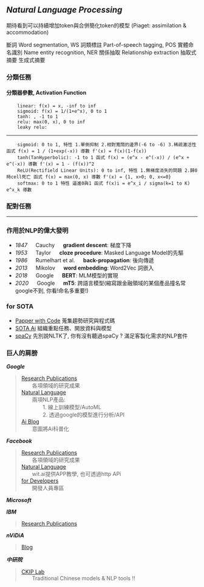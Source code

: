 ## _Natural Language Processing_
期待看到可以持續增加token與合併簡化token的模型 (Piaget: assimilation & accommodation)

斷詞 Word segmentation, WS 
詞類標註 Part-of-speech tagging, POS 
實體命名識別 Name entity recognition, NER 
關係抽取 Relationship extraction 
抽取式摘要
生成式摘要 

### 分類任務
#### 分類器參數, Activation Function
        linear: f(x) = x, -inf to inf 
        sigmoid: f(x) = 1/(1+e^x), 0 to 1 
        tanh: , -1 to 1 
        relu: max(0, x), 0 to inf 
        leaky relu:
---

        sigmoid: 0 to 1, 特性 1.單側抑制 2.相對寬闊的邊界(-6 to -6) 3.稀疏激活性 函式 f(x) = 1 / (1+exp(-x)) 導數 f'(x) = f(x)(1-f(x)) 
        tanh(TanHyperbolic): -1 to 1 函式 f(x) = (e^x - e^(-x)) / (e^x + e^(-x)) 導數 f'(x) = 1 - (f(x))^2 
        ReLU(Rectifield Linear Units): 0 to inf, 特性 1.無梯度消失的問題 2.歸0時cell死亡 函式 f(x) = max(0, x) 導數 f'(x) = {1, x>0; 0, x<=0} 
        softmax: 0 to 1 特性 逼進0與1 函式 f(x)i = e^x_i / sigma(k=1 to K) e^x_k 導數

### 配對任務


---
### 作用於NLP的偉大發明

+ *1847* &emsp; Cauchy &emsp; **gradient descent**: 梯度下降
+ *1953* &emsp; Taylor &emsp; **cloze procedure**: Masked Language Model的先驅
+ *1986* &emsp; Rumelhart et al. &emsp; **back-propagation**: 後向傳遞
+ *2013* &emsp; Mikolov &emsp; **word embedding**: Word2Vec 詞嵌入
+ *2018* &emsp; Google &emsp; **BERT**: MLM模型的實現
+ *2020* &emsp; Google &emsp; **mT5**: 跨語言模型(縮寫跟金融領域的某個產品撞名常google不到, 你看!命名多重要!)


### **for SOTA**

+ [Papper with Code](https://paperswithcode.com/sota) 蒐集趨勢研究與程式碼
+ [SOTA Ai](https://www.stateoftheart.ai/) 組織重點任務、開放資料與模型
+ [spaCy](https://spacy.io/) 先別說NLTK了, 你有沒有聽過spaCy ? 滿足客製化需求的NLP套件

### 巨人的肩膀

***Google***
> [Research Publications](https://research.google/research-areas/)<br>&emsp;&emsp;各項領域的研究成果<br>
> [Natural Language](https://cloud.google.com/natural-language?hl=zh-tw)<br>
> &emsp;&emsp;兩項NLP產品:<br>
> &emsp;&emsp;&emsp;&emsp;1. 線上訓練模型/AutoML<br>
> &emsp;&emsp;&emsp;&emsp;2. 透過google的模型進行分析/API<br>
> [Ai Blog](https://ai.googleblog.com/)<br>&emsp;&emsp;意圖將Ai科普化<br>

***Facebook***
> [Research Publications](https://research.fb.com/publications/)<br>&emsp;&emsp;各項領域的研究成果<br>
> [Natural Language](https://wit.ai/)<br>&emsp;&emsp;wit.ai提供APP教學, 也可透過http APi<br>
> [for Developers](https://developers.facebook.com/?no_redirect=1)<br>&emsp;&emsp;開發人員專區<br>

***Microsoft***
> 

***IBM***
> [Research Publications](https://mitibmwatsonailab.mit.edu/research/papers-code/)

***nViDiA***
> [Blog](https://developer.nvidia.com/blog/)

***中研院***
> [CKIP Lab](https://ckip.iis.sinica.edu.tw/resource)<br>&emsp;&emsp;Traditional Chinese models & NLP tools !!



